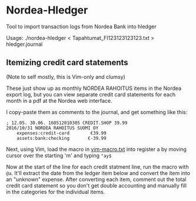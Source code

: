 # Nordea-Hledger

Tool to import transaction logs from Nordea Bank into hledger

Usage:
    ./nordea-hledger < Tapahtumat_FI123123123123.txt > hledger.journal

## Itemizing credit card statements

(Note to self mostly, this is Vim-only and clumsy)

These just show up as monthly NORDEA RAHOITUS items in the Nordea export log,
but you can view separate credit card statements for each month in a pdf at
the Nordea web interface.

I copy-paste them as comments to the journal, and get something like this:

    ; 12.05. 30.06. 160512010305 CREDIT.SHOP 39.99
    2016/10/31 NORDEA RAHOITUS SUOMI OY
        expenses:credit-card        €39.99
        assets:bank:checking       €-39.99

Next, using Vim, load the macro in [vim-macro.txt](vim-macro.txt) into register
a by moving cursor over the starting 'm' and typing `"ay$`

Now at the start of the line for each credit statment line, run the macro with
`@a`. It'll extract the date from the ledger item below and convert the item
into an "unknown" expense. After converting each item, comment out the total
credit card statement so you don't get double accounting and manually fill in
the categories for the individual items.
